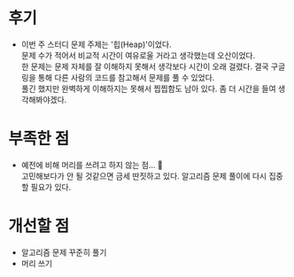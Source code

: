 # 후기

- 이번 주 스터디 문제 주제는 '힙(Heap)'이었다.  
  문제 수가 적어서 비교적 시간이 여유로울 거라고 생각했는데 오산이었다.  
  한 문제는 문제 자체를 잘 이해하지 못해서 생각보다 시간이 오래 걸렸다. 결국 구글링을 통해 다른 사람의 코드를 참고해서 문제를 풀 수 있었다.  
  풀긴 했지만 완벽하게 이해하지는 못해서 찝찝함도 남아 있다. 좀 더 시간을 들여 생각해봐야겠다.

# 부족한 점

- 예전에 비해 머리를 쓰려고 하지 않는 점... 🤪  
  고민해보다가 안 될 것같으면 금세 딴짓하고 있다.
  알고리즘 문제 풀이에 다시 집중할 필요가 있다.

# 개선할 점

- 알고리즘 문제 꾸준히 풀기
- 머리 쓰기
